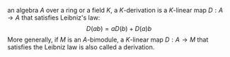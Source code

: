 an algebra $A$ over a ring or a field $K$, a $K$-derivation is a $K$-linear map $D: A \rightarrow A$ that satisfies Leibniz's law:
$$D(a b)=a D(b)+D(a) b$$
More generally, if $M$ is an $A$-bimodule, a $K$-linear map $D: A \rightarrow M$ that satisfies the Leibniz law is also called a derivation.

